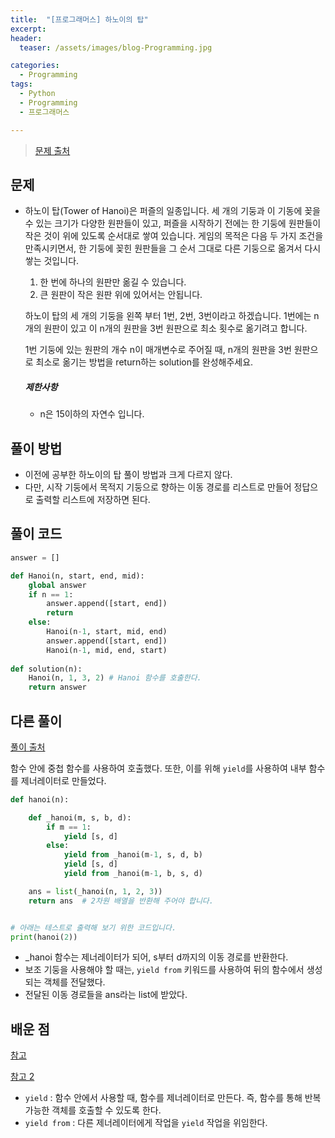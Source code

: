 ```yaml
---
title:  "[프로그래머스] 하노이의 탑"
excerpt:
header:
  teaser: /assets/images/blog-Programming.jpg

categories:
  - Programming
tags:
  - Python
  - Programming
  - 프로그래머스

---
```


> [문제 출처](https://programmers.co.kr/learn/courses/30/lessons/12946)



## 문제



- 하노이 탑(Tower of Hanoi)은 퍼즐의 일종입니다. 세 개의 기둥과 이 기동에 꽂을 수 있는 크기가 다양한 원판들이 있고, 퍼즐을 시작하기 전에는 한 기둥에 원판들이 작은 것이 위에 있도록 순서대로 쌓여 있습니다. 게임의 목적은 다음 두 가지 조건을 만족시키면서, 한 기둥에 꽂힌 원판들을 그 순서 그대로 다른 기둥으로 옮겨서 다시 쌓는 것입니다.

  1. 한 번에 하나의 원판만 옮길 수 있습니다.
  2. 큰 원판이 작은 원판 위에 있어서는 안됩니다.

  하노이 탑의 세 개의 기둥을 왼쪽 부터 1번, 2번, 3번이라고 하겠습니다. 1번에는 n개의 원판이 있고 이 n개의 원판을 3번 원판으로 최소 횟수로 옮기려고 합니다.

  1번 기둥에 있는 원판의 개수 n이 매개변수로 주어질 때, n개의 원판을 3번 원판으로 최소로 옮기는 방법을 return하는 solution를 완성해주세요.

  ##### 제한사항

  - n은 15이하의 자연수 입니다.



## 풀이 방법

* 이전에 공부한 하노이의 탑 풀이 방법과 크게 다르지 않다.
* 다만, 시작 기둥에서 목적지 기둥으로 향하는 이동 경로를 리스트로 만들어 정답으로 출력할 리스트에 저장하면 된다.



## 풀이 코드

```python
answer = []

def Hanoi(n, start, end, mid):
    global answer
    if n == 1:
        answer.append([start, end])
        return
    else:
        Hanoi(n-1, start, mid, end)
        answer.append([start, end])
        Hanoi(n-1, mid, end, start)
    
def solution(n):
    Hanoi(n, 1, 3, 2) # Hanoi 함수를 호출한다.
    return answer
```



## 다른 풀이

[풀이 출처](https://programmers.co.kr/learn/courses/30/lessons/12946/solution_groups?language=python3)



 함수 안에 중첩 함수를 사용하여 호출했다. 또한, 이를 위해 `yield`를 사용하여 내부 함수를 제너레이터로 만들었다.

```python
def hanoi(n):

    def _hanoi(m, s, b, d):
        if m == 1:
            yield [s, d]
        else:
            yield from _hanoi(m-1, s, d, b)
            yield [s, d]
            yield from _hanoi(m-1, b, s, d)

    ans = list(_hanoi(n, 1, 2, 3))
    return ans  # 2차원 배열을 반환해 주어야 합니다.


# 아래는 테스트로 출력해 보기 위한 코드입니다.
print(hanoi(2))
```



* _hanoi 함수는 제너레이터가 되어, s부터 d까지의 이동 경로를 반환한다.
* 보조 기둥을 사용해야 할 때는, `yield from` 키워드를 사용하여 뒤의 함수에서 생성되는 객체를 전달했다.
* 전달된 이동 경로들을 ans라는 list에 받았다.





## 배운 점

[참고](https://dojang.io/mod/page/view.php?id=2412)

[참고 2](https://itholic.github.io/python-yield-from/)



* `yield` : 함수 안에서 사용할 때, 함수를 제너레이터로 만든다. 즉, 함수를 통해 반복 가능한 객체를 호출할 수 있도록 한다.
* `yield from` : 다른 제너레이터에게 작업을 `yield` 작업을 위임한다.




